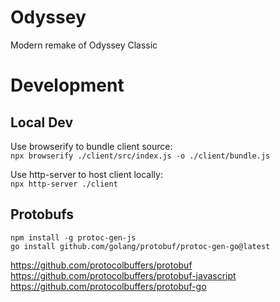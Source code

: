 # Odyssey
Modern remake of Odyssey Classic

# Development

## Local Dev
Use browserify to bundle client source:  
`npx browserify ./client/src/index.js -o ./client/bundle.js`

Use http-server to host client locally:  
`npx http-server ./client`

## Protobufs
`npm install -g protoc-gen-js`  
`go install github.com/golang/protobuf/protoc-gen-go@latest`

https://github.com/protocolbuffers/protobuf  
https://github.com/protocolbuffers/protobuf-javascript  
https://github.com/protocolbuffers/protobuf-go  
